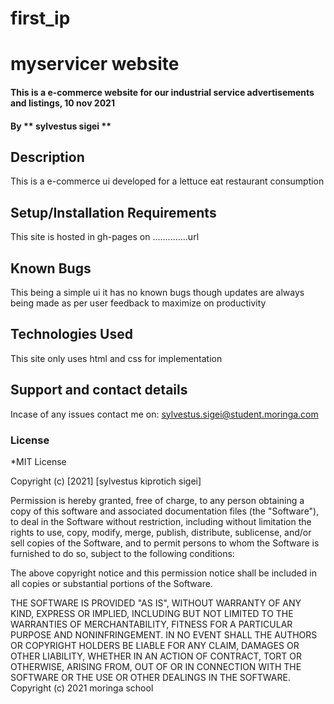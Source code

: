 # first_ip
# myservicer website
#### This is a e-commerce website   for our industrial service advertisements and listings, 10 nov 2021
#### By ** sylvestus sigei **
## Description
This is a e-commerce ui developed for a lettuce eat restaurant consumption
## Setup/Installation Requirements
This site is hosted in gh-pages on ..............url

## Known Bugs
This being a simple ui it has no known bugs though updates are always being made as per user feedback to maximize on productivity
## Technologies Used
This site only uses html and css for implementation 
## Support and contact details
Incase of any issues contact me on:
sylvestus.sigei@student.moringa.com
### License
*MIT License

Copyright (c) [2021] [sylvestus kiprotich sigei]

Permission is hereby granted, free of charge, to any person obtaining a copy
of this software and associated documentation files (the "Software"), to deal
in the Software without restriction, including without limitation the rights
to use, copy, modify, merge, publish, distribute, sublicense, and/or sell
copies of the Software, and to permit persons to whom the Software is
furnished to do so, subject to the following conditions:

The above copyright notice and this permission notice shall be included in all
copies or substantial portions of the Software.

THE SOFTWARE IS PROVIDED "AS IS", WITHOUT WARRANTY OF ANY KIND, EXPRESS OR
IMPLIED, INCLUDING BUT NOT LIMITED TO THE WARRANTIES OF MERCHANTABILITY,
FITNESS FOR A PARTICULAR PURPOSE AND NONINFRINGEMENT. IN NO EVENT SHALL THE
AUTHORS OR COPYRIGHT HOLDERS BE LIABLE FOR ANY CLAIM, DAMAGES OR OTHER
LIABILITY, WHETHER IN AN ACTION OF CONTRACT, TORT OR OTHERWISE, ARISING FROM,
OUT OF OR IN CONNECTION WITH THE SOFTWARE OR THE USE OR OTHER DEALINGS IN THE
SOFTWARE.
Copyright (c) 2021 moringa school
  
